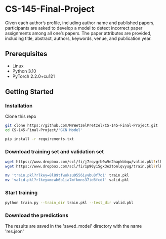 # CS-145-Final-Project
Given each author’s profile, including author name and published papers, participants are asked to develop a model to detect incorrect paper assignments among all one’s papers. The paper attributes are provided, including title, abstract, authors, keywords, venue, and publication year.

## Prerequisites
- Linux
- Python 3.10
- PyTorch 2.2.0+cu121

## Getting Started

### Installation
Clone this repo
```bash
git clone https://github.com/MrWetzelPretzel/CS-145-Final-Project.git
cd CS-145-Final-Project/'GCN Model'
```
```bash
pip install -r requirements.txt
```

### Download training set and validation set
```bash
wget https://www.dropbox.com/scl/fi/j7rqvgrb0w9e2hapkbbqw/valid.pkl?rlkey=mcwh6b1ia7mfkmns37id6fcdl&st=kf9xt1k0&dl=0
wget https://www.dropbox.com/scl/fi/1p90y15gx3e2tonlqvyug/train.pkl?rlkey=8l89tfwokzu9556iyybu0f7o1&st=3fucc06g&dl=0
```

```bash
mv 'train.pkl?rlkey=8l89tfwokzu9556iyybu0f7o1' train.pkl
mv 'valid.pkl?rlkey=mcwh6b1ia7mfkmns37id6fcdl' valid.pkl
```
### Start training

```bash
python train.py --train_dir train.pkl --test_dir valid.pkl
```
### Download the predictions

The results are saved in the 'saved_model' directory with the name 'res.json'


